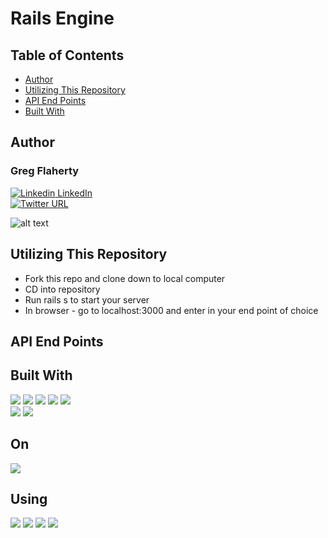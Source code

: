 
# Rails Engine



## Table of Contents

  - [Author](#author)
  - [Utilizing This Repository](#utilizing-this-repository)
  - [API End Points](#api-end-points)
  - [Built With](#built-with)


## Author

   ### Greg Flaherty <br>
   [![Linkedin](https://i.stack.imgur.com/gVE0j.png) LinkedIn](https://www.linkedin.com/gregoryjflaherty)<br>
   [![Twitter URL](https://img.shields.io/twitter/url/https/twitter.com/gregjflaherty.svg?style=social&label=Follow%20%40gregjflaherty)](https://twitter.com/gregjflaherty)


![alt text](https://user-images.githubusercontent.com/87443686/161275037-2fcb9079-ea22-41f7-84b2-e217c10f06fe.png)


</div>



## Utilizing This Repository

- Fork this repo and clone down to local computer
- CD into repository 
- Run rails s to start your server
- In browser - go to localhost:3000 and enter in your end point of choice 
  
## API End Points




## Built With

<p>
  <img src="https://img.shields.io/badge/Ruby-CC0000.svg?&style=flaste&logo=ruby&logoColor=white" />
  <img src="https://img.shields.io/badge/ActiveRecord-CC0000.svg?&style=flaste&logo=rubyonrails&logoColor=white" />
  <img src="https://img.shields.io/badge/Atom-66595C.svg?&style=flaste&logo=atom&logoColor=white" />  
  <img src="https://img.shields.io/badge/Git-F05032.svg?&style=flaste&logo=git&logoColor=white" />
  <img src="https://img.shields.io/badge/GitHub-181717.svg?&style=flaste&logo=github&logoColor=white" />
  </br>
  <img src="https://img.shields.io/badge/Postman-FF6E4F.svg?&style=flat&logo=postman&logoColor=white" />
  <img src="https://img.shields.io/badge/PostgreSQL-4169E1.svg?&style=flaste&logo=postgresql&logoColor=white" />
</p>

## On

<p>
  <img src="https://img.shields.io/badge/Ruby%20On%20Rails-b81818.svg?&style=flat&logo=rubyonrails&logoColor=white" />
</p>

## Using 
<p>
  <img src="https://img.shields.io/badge/OOP-b81818.svg?&style=flaste&logo=OOP&logoColor=white" />
  <img src="https://img.shields.io/badge/TDD-b87818.svg?&style=flaste&logo=TDD&logoColor=white" />
  <img src="https://img.shields.io/badge/MVC-b8b018.svg?&style=flaste&logo=MVC&logoColor=white" />
  <img src="https://img.shields.io/badge/REST-33b818.svg?&style=flaste&logo=REST&logoColor=white" />  
</p>
